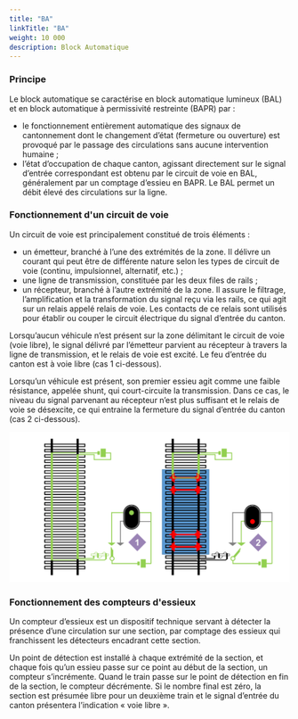 ```yaml
---
title: "BA"
linkTitle: "BA"
weight: 10 000
description: Block Automatique
---
```


### Principe

Le block automatique se caractérise en block automatique lumineux (BAL) et en block automatique à permissivité restreinte (BAPR) par :
- le fonctionnement entièrement automatique des signaux de cantonnement dont le changement d’état (fermeture ou ouverture) est provoqué par le passage des circulations sans aucune intervention humaine ;
- l’état d’occupation de chaque canton, agissant directement sur le signal d’entrée correspondant est obtenu par le circuit de voie en BAL, généralement par un comptage d’essieu en BAPR.
  Le BAL permet un débit élevé des circulations sur la ligne.

### Fonctionnement d'un circuit de voie

Un circuit de voie est principalement constitué de trois éléments :
- un émetteur, branché à l’une des extrémités de la zone. Il délivre un courant qui peut être de différente nature selon les types de circuit de voie (continu, impulsionnel, alternatif, etc.) ;
- une ligne de transmission, constituée par les deux files de rails ;
- un récepteur, branché à l’autre extrémité de la zone. Il assure le filtrage, l’amplification et la transformation du signal reçu via les rails, ce qui agit sur un relais appelé relais de voie. Les contacts de ce relais sont utilisés pour établir ou couper le circuit électrique du signal d’entrée du canton.

Lorsqu’aucun véhicule n’est présent sur la zone délimitant le circuit de voie (voie libre), le signal délivré par l’émetteur parvient au récepteur à travers la ligne de transmission, et le relais de voie est excité. Le feu d’entrée du canton est à voie libre (cas 1 ci-dessous).

Lorsqu’un véhicule est présent, son premier essieu agit comme une faible résistance, appelée shunt, qui court-circuite la transmission. Dans ce cas, le niveau du signal parvenant au récepteur n’est plus suffisant et le relais de voie se désexcite, ce qui entraine la fermeture du signal d’entrée du canton (cas 2 ci-dessous).

![](../../images/document-pedagogique-signaux-regimes-exploitation-v1/image-079.png)

### Fonctionnement des compteurs d'essieux

Un compteur d’essieux est un dispositif technique servant à détecter la présence d’une circulation sur une section, par
comptage des essieux qui franchissent les détecteurs encadrant cette section.

Un point de détection est installé à chaque extrémité de la section, et chaque fois qu’un essieu passe sur ce point au
début de la section, un compteur s’incrémente. Quand le train passe sur le point de détection en fin de la section, le
compteur décrémente. Si le nombre final est zéro, la section est présumée libre pour un deuxième train et le signal
d’entrée du canton présentera l’indication « voie libre ».

